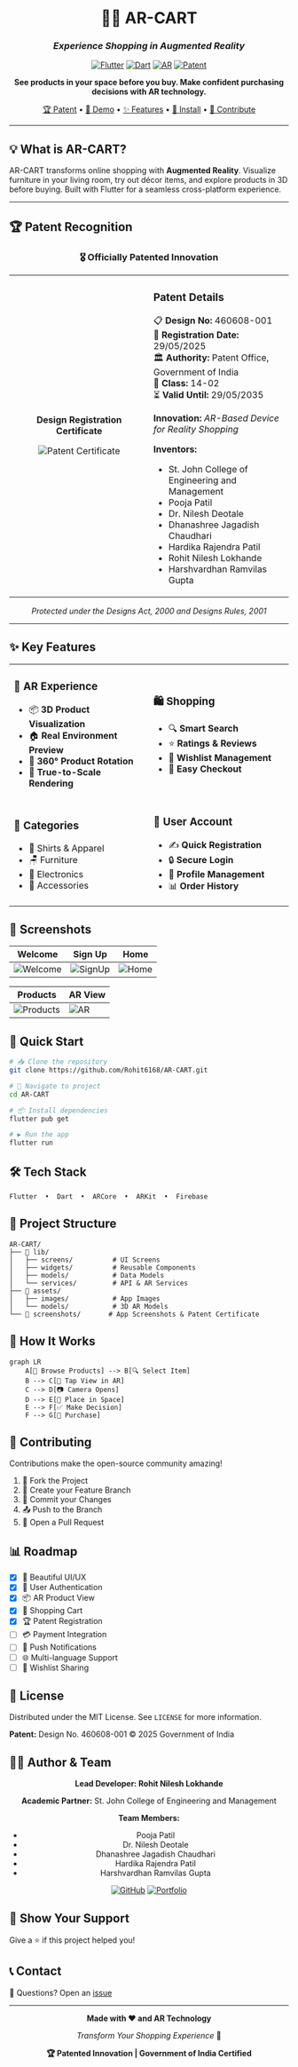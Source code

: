 <div align="center">

# 🛒✨ AR-CART

### *Experience Shopping in Augmented Reality*

[![Flutter](https://img.shields.io/badge/Flutter-02569B?style=for-the-badge&logo=flutter&logoColor=white)](https://flutter.dev)
[![Dart](https://img.shields.io/badge/Dart-0175C2?style=for-the-badge&logo=dart&logoColor=white)](https://dart.dev)
[![AR](https://img.shields.io/badge/AR-Enabled-FF6B6B?style=for-the-badge&logo=google&logoColor=white)](https://arcore.google.com)
[![Patent](https://img.shields.io/badge/Patent-460608--001-gold?style=for-the-badge&logo=award&logoColor=white)](#-patent-recognition)

**See products in your space before you buy. Make confident purchasing decisions with AR technology.**

[🏆 Patent](#-patent-recognition) • [🚀 Demo](https://arcart.vercel.app/) • [✨ Features](#-key-features) • [📱 Install](#-quick-start) • [🤝 Contribute](#-contributing)

---

</div>

## 💡 What is AR-CART?

AR-CART transforms online shopping with **Augmented Reality**. Visualize furniture in your living room, try out décor items, and explore products in 3D before buying. Built with Flutter for a seamless cross-platform experience.

---

## 🏆 Patent Recognition

<div align="center">

### 🎖️ Officially Patented Innovation

<table>
<tr>
<td align="center" width="50%">

**Design Registration Certificate**

![Patent Certificate](screenshots/patent.png)

</td>
<td align="left" width="50%">

### **Patent Details**

📋 **Design No:** 460608-001  
📅 **Registration Date:** 29/05/2025  
🏛️ **Authority:** Patent Office, Government of India  
📂 **Class:** 14-02  
⏳ **Valid Until:** 29/05/2035

**Innovation:** *AR-Based Device for Reality Shopping*

**Inventors:**  
- St. John College of Engineering and Management
- Pooja Patil
- Dr. Nilesh Deotale
- Dhanashree Jagadish Chaudhari
- Hardika Rajendra Patil
- Rohit Nilesh Lokhande
- Harshvardhan Ramvilas Gupta

</td>
</tr>
</table>

*Protected under the Designs Act, 2000 and Designs Rules, 2001*

</div>

---

## ✨ Key Features

<table>
<tr>
<td width="50%">

### 🎯 AR Experience
- 📦 **3D Product Visualization**
- 🏠 **Real Environment Preview**
- 🔄 **360° Product Rotation**
- 📏 **True-to-Scale Rendering**

</td>
<td width="50%">

### 🛍️ Shopping
- 🔍 **Smart Search**
- ⭐ **Ratings & Reviews**
- 💝 **Wishlist Management**
- 🛒 **Easy Checkout**

</td>
</tr>
<tr>
<td width="50%">

### 🎨 Categories
- 👕 Shirts & Apparel
- 🪑 Furniture
- 📱 Electronics
- 🧢 Accessories

</td>
<td width="50%">

### 🔐 User Account
- ✍️ **Quick Registration**
- 🔒 **Secure Login**
- 👤 **Profile Management**
- 📊 **Order History**

</td>
</tr>
</table>

## 📱 Screenshots

<div align="center">

| Welcome | Sign Up | Home |
|---------|---------|------|
| ![Welcome](screenshots/img1.png) | ![SignUp](screenshots/img2.png) | ![Home](screenshots/img3.png) |

| Products | AR View |
|----------|---------|
| ![Products](screenshots/img4.png) | ![AR](screenshots/img5.png) |

</div>

## 🚀 Quick Start

```bash
# 📥 Clone the repository
git clone https://github.com/Rohit6168/AR-CART.git

# 📂 Navigate to project
cd AR-CART

# 📦 Install dependencies
flutter pub get

# ▶️ Run the app
flutter run
```

## 🛠️ Tech Stack

```
Flutter  •  Dart  •  ARCore  •  ARKit  •  Firebase
```

## 📁 Project Structure

```
AR-CART/
├── 📱 lib/
│   ├── screens/          # UI Screens
│   ├── widgets/          # Reusable Components
│   ├── models/           # Data Models
│   └── services/         # API & AR Services
├── 🎨 assets/
│   ├── images/           # App Images
│   └── models/           # 3D AR Models
└── 📸 screenshots/       # App Screenshots & Patent Certificate
```

## 🎯 How It Works

```mermaid
graph LR
    A[👤 Browse Products] --> B[🔍 Select Item]
    B --> C[📱 Tap View in AR]
    C --> D[📷 Camera Opens]
    D --> E[🎯 Place in Space]
    E --> F[✅ Make Decision]
    F --> G[🛒 Purchase]
```

## 🤝 Contributing

Contributions make the open-source community amazing! 

1. 🍴 Fork the Project
2. 🌿 Create your Feature Branch
3. 💾 Commit your Changes
4. 📤 Push to the Branch
5. 🎉 Open a Pull Request

## 📊 Roadmap

- [x] 🎨 Beautiful UI/UX
- [x] 🔐 User Authentication
- [x] 📦 AR Product View
- [x] 🛒 Shopping Cart
- [x] 🏆 Patent Registration
- [ ] 💳 Payment Integration
- [ ] 📱 Push Notifications
- [ ] 🌐 Multi-language Support
- [ ] 🎁 Wishlist Sharing

## 📄 License

Distributed under the MIT License. See `LICENSE` for more information.

**Patent:** Design No. 460608-001 © 2025 Government of India

## 👨‍💻 Author & Team

<div align="center">

**Lead Developer: Rohit Nilesh Lokhande**

**Academic Partner:** St. John College of Engineering and Management

**Team Members:**
- Pooja Patil
- Dr. Nilesh Deotale  
- Dhanashree Jagadish Chaudhari
- Hardika Rajendra Patil
- Harshvardhan Ramvilas Gupta

[![GitHub](https://img.shields.io/badge/GitHub-100000?style=for-the-badge&logo=github&logoColor=white)](https://github.com/Rohit6168)
[![Portfolio](https://img.shields.io/badge/Portfolio-FF5722?style=for-the-badge&logo=google-chrome&logoColor=white)](https://my-portfolio-kappa-vert-30.vercel.app/)

</div>

## 🌟 Show Your Support

Give a ⭐️ if this project helped you!

## 📞 Contact

💬 Questions? Open an [issue](https://github.com/Rohit6168/AR-CART/issues)

---

<div align="center">

**Made with ❤️ and AR Technology**

*Transform Your Shopping Experience* 🚀

**🏆 Patented Innovation | Government of India Certified**

</div>
